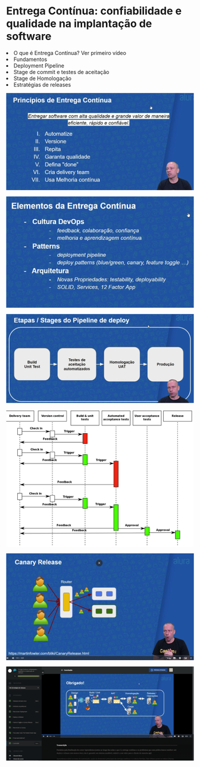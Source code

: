 # Entrega Contínua: confiabilidade e qualidade na implantação de software
<li>O que é Entrega Contínua? Ver primeiro vídeo
<li>Fundamentos
<li>Deployment Pipeline
<li>Stage de commit e testes de aceitação
<li>Stage de Homologação
<li>Estratégias de releases

![alt text](image.png)

![alt text](image-1.png)

![alt text](image-3.png)

![alt text](image-4.png)

![alt text](image-5.png)

![alt text](image-6.png)